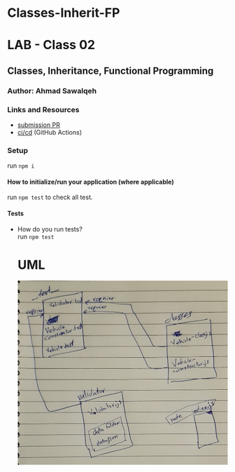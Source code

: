# Classes-Inherit-FP

# LAB - Class 02

## Classes, Inheritance, Functional Programming

### Author: Ahmad Sawalqeh

### Links and Resources

- [submission PR](https://github.com/Ahmad-Sawalqeh/validation-TDD/pull/2)
- [ci/cd](https://github.com/Ahmad-Sawalqeh/validation-TDD/commit/40d31502b7ee14715dd4591817ed0e9524bc6fbe/checks?check_suite_id=410799685) (GitHub Actions)

### Setup
run `npm i`

#### How to initialize/run your application (where applicable)
run `npm test` to check all test.

#### Tests

- How do you run tests?<br>
  run `npm test`

  # UML

  ![](assert/class-02.jpeg)
